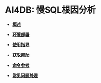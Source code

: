# AI4DB: 慢SQL根因分析<a name="ZH-CN_TOPIC_0000001240824997"></a>

-   **[概述](概述-62.md)**

-   **[环境部署](环境部署-5.md)**

-   **[使用指导](使用指导-6.md)**

-   **[获取帮助](获取帮助-7.md)**

-   **[命令参考](命令参考-8.md)**

-   **[常见问题处理](常见问题处理-9.md)**
